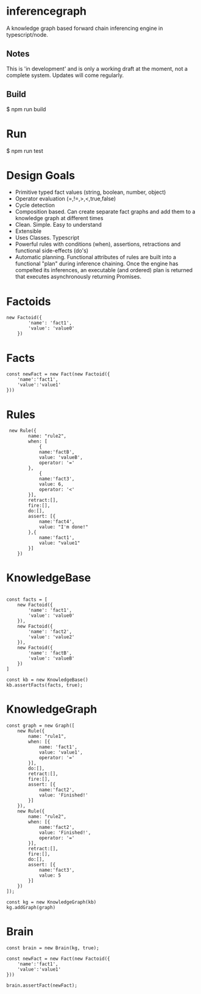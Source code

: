 # inferencegraph

A knowledge graph based forward chain inferencing engine in typescript/node.

## Notes

This is 'in development' and is only a working draft at the moment, not a complete system. Updates will come regularly.

## Build

$ npm run build

# Run

$ npm run test

# Design Goals

- Primitive typed fact values (string, boolean, number, object)
- Operator evaluation (=,!=,>,<,true,false)
- Cycle detection
- Composition based. Can create separate fact graphs and add them to a knowledge graph at different times
- Clean. Simple. Easy to understand
- Extensible
- Uses Classes. Typescript
- Powerful rules with conditions (when), assertions, retractions and functional side-effects (do's)
- Automatic planning. Functional attributes of rules are built into a functional "plan" during inference chaining. Once the engine has compelted its inferences, an executable (and ordered) plan is returned that executes asynchronously returning Promises.

# Factoids

```
new Factoid({
        'name': 'fact1',
        'value': 'value0'
    })
```

# Facts

```
const newFact = new Fact(new Factoid({
    'name':'fact1',
    'value':'value1'
}))
```

# Rules

```
 new Rule({
        name: "rule2",
        when: [
            {
            name:'factB',
            value: 'valueB',
            operator: '='
        },
            {
            name:'fact3',
            value: 6,
            operator: '<'
        }],
        retract:[],
        fire:[],
        do:[],
        assert: [{
            name:'fact4',
            value: "I'm done!"
        },{
            name:'fact1',
            value: "value1"
        }]
    })

```

# KnowledgeBase

```

const facts = [
    new Factoid({
        'name': 'fact1',
        'value': 'value0'
    }),
    new Factoid({
        'name': 'fact2',
        'value': 'value2'
    }),
    new Factoid({
        'name': 'factB',
        'value': 'valueB'
    })
]

const kb = new KnowledgeBase()
kb.assertFacts(facts, true);
```

# KnowledgeGraph

```
const graph = new Graph([
    new Rule({
        name: "rule1",
        when: [{
            name: 'fact1',
            value: 'value1',
            operator: '='
        }],
        do:[],
        retract:[],
        fire:[],
        assert: [{
            name:'fact2',
            value: 'Finished!'
        }]
    }),
    new Rule({
        name: "rule2",
        when: [{
            name:'fact2',
            value: 'Finished!',
            operator: '='
        }],
        retract:[],
        fire:[],
        do:[],
        assert: [{
            name:'fact3',
            value: 5
        }]
    })
]);

const kg = new KnowledgeGraph(kb)
kg.addGraph(graph)
```

# Brain

```
const brain = new Brain(kg, true);

const newFact = new Fact(new Factoid({
    'name':'fact1',
    'value':'value1'
}))

brain.assertFact(newFact);
```
